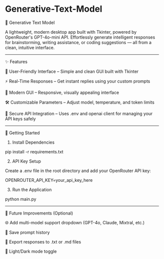 # Generative-Text-Model

🧠 Generative Text Model

A lightweight, modern desktop app built with Tkinter, powered by OpenRouter's GPT-4o-mini API. Effortlessly generate intelligent responses for brainstorming, writing assistance, or coding suggestions — all from a clean, intuitive interface.


---

✨ Features

💬 User-Friendly Interface – Simple and clean GUI built with Tkinter

⚡ Real-Time Responses – Get instant replies using your custom prompts

🎨 Modern GUI – Responsive, visually appealing interface

🛠 Customizable Parameters – Adjust model, temperature, and token limits

🔐 Secure API Integration – Uses .env and openai client for managing your API keys safely



---

🚀 Getting Started

1. Install Dependencies

pip install -r requirements.txt

2. API Key Setup

Create a .env file in the root directory and add your OpenRouter API key:

OPENROUTER_API_KEY=your_api_key_here

3. Run the Application

python main.py


---

🔧 Future Improvements (Optional)

🌐 Add multi-model support dropdown (GPT-4o, Claude, Mixtral, etc.)

💾 Save prompt history

📁 Export responses to .txt or .md files

🌙 Light/Dark mode toggle
